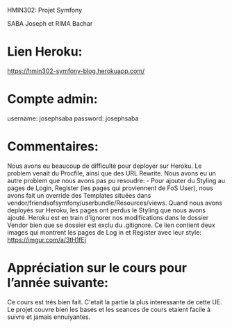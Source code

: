 HMIN302: Projet Symfony

SABA Joseph et RIMA Bachar

Lien Heroku:
===============
https://hmin302-symfony-blog.herokuapp.com/

Compte admin:
===============
  username: josephsaba
  password: josephsaba


Commentaires:
===============

Nous avons eu beaucoup de difficulté pour deployer sur Heroku. Le problem venait du Procfile, ainsi que des URL Rewrite.
Nous avons eu un autre problem que nous avons pas pu resoudre:
    - Pour ajouter du Styling au pages de Login, Register (les pages qui proviennent de FoS User), nous avons fait un override des Templates
      situées dans vendor/friendsofsymfony/userbundle/Resources/views.
      Quand nous avons deployés sur Heroku, les pages ont perdus le Styling que nous avons ajouté. Heroku est en train d'ignorer nos modifications
      dans le dossier Vendor bien que se dossier est exclu du .gitignore.
      Ce lien contient deux images qui montrent les pages de Log in et Register avec leur style: https://imgur.com/a/3tH1fEj
      
Appréciation sur le cours pour l’année suivante:
==================================================
Ce cours est trés bien fait. C'etait la partie la plus interessante de cette UE. Le projet couvre bien les bases et les seances de cours etaient
facile à suivre et jamais ennuiyantes.
